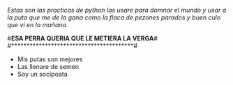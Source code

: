 _Estas son las practicas de python las usare para domnar el mundo y usar a la puta que me de la gana como la flaca de pezones parados y buen culo que vi en la mañana._

#**ESA PERRA QUERIA QUE LE METIERA LA VERGA**#
#****************************************#

- Mis putas son mejores
- Las llenare de semen
- Soy un socipoata